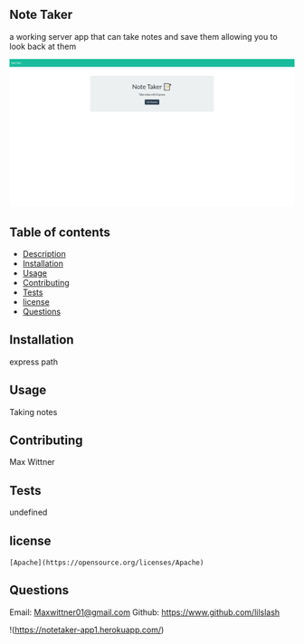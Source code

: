 ## Note Taker

    

a working server app that can take notes and save them allowing you to look back at them

![screenshot](img/Note-Taker.png)

## Table of contents

- [Description](#description)
- [Installation](#installation)
- [Usage](#usage)
- [Contributing](#contributing)
- [Tests](#tests)
- [license](#license)
- [Questions](#questions)

## Installation
express	path

## Usage
Taking notes 

## Contributing

Max Wittner
## Tests

undefined
## license 
    
    [Apache](https://opensource.org/licenses/Apache)

## Questions

Email: Maxwittner01@gmail.com
Github: https://www.github.com/lilslash


!(https://notetaker-app1.herokuapp.com/)
    
